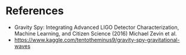 # References
- Gravity Spy: Integrating Advanced LIGO Detector Characterization, Machine Learning, and Citizen Science (2016) Michael Zevin et al.
- https://www.kaggle.com/tentotheminus9/gravity-spy-gravitational-waves
